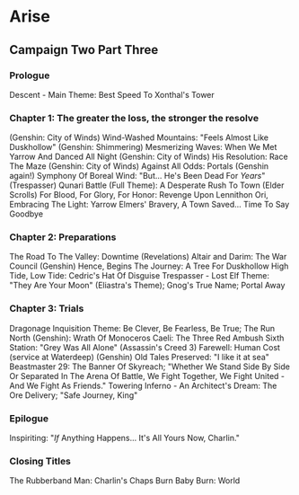 # Arise
## Campaign Two Part Three
### Prologue

Descent - Main Theme: Best Speed To Xonthal's Tower

### Chapter 1: The greater the loss, the stronger the resolve

(Genshin: City of Winds) Wind-Washed Mountains: "Feels Almost Like Duskhollow"
(Genshin: Shimmering) Mesmerizing Waves: When We Met Yarrow And Danced All Night
(Genshin: City of Winds) His Resolution: Race The Maze
(Genshin: City of Winds) Against All Odds: Portals
(Genshin again!) Symphony Of Boreal Wind: "But... He's Been Dead For *Years*"
(Trespasser) Qunari Battle (Full Theme): A Desperate Rush To Town
(Elder Scrolls) For Blood, For Glory, For Honor: Revenge Upon Lennithon
Ori, Embracing The Light: Yarrow Elmers' Bravery, A Town Saved... Time To Say Goodbye

### Chapter 2: Preparations

The Road To The Valley: Downtime
(Revelations) Altair and Darim: The War Council
(Genshin) Hence, Begins The Journey: A Tree For Duskhollow
High Tide, Low Tide: Cedric's Hat Of Disguise
Trespasser - Lost Elf Theme: "They Are Your Moon" (Eliastra's Theme); Gnog's True Name; Portal Away

### Chapter 3: Trials

Dragonage Inquisition Theme: Be Clever, Be Fearless, Be True; The Run North
(Genshin): Wrath Of Monoceros Caeli: The Three Red Ambush
Sixth Station: "Grey Was All Alone"
(Assassin's Creed 3) Farewell: Human Cost (service at Waterdeep)
(Genshin) Old Tales Preserved: "I like it at sea"
Beastmaster 29: The Banner Of Skyreach; "Whether We Stand Side By Side Or Separated In The Arena Of Battle, We Fight Together, We Fight United - And We Fight As Friends."
Towering Inferno - An Architect's Dream: The Ore Delivery; "Safe Journey, King"

### Epilogue

Inspiriting: "*If* Anything Happens... It's All Yours Now, Charlin."

### Closing Titles

The Rubberband Man: Charlin's Chaps
Burn Baby Burn: World
